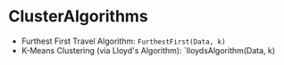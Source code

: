 # ClusterAlgorithms
- Furthest First Travel Algorithm: `FurthestFirst(Data, k)`
- K-Means Clustering (via Lloyd's Algorithm): `lloydsAlgorithm(Data, k)
